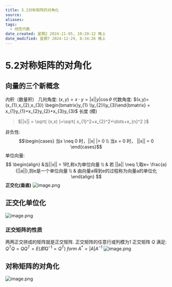 ```yaml
---
title: 5.2对称矩阵的对角化
source: 
aliases: 
tags:
  - 线性代数
date_created: 星期2 2024-11-05, 10:20:12 晚上
date_modified: 星期7 2024-12-29, 8:34:26 晚上
---
```


# 5.2对称矩阵的对角化
## 向量的三个新概念
内积（数量积）
几何角度:  $(x,y)=x \cdot y = |x||y| \cos \theta$ 
代数角度:  $(x,y)=(x_{1},x_{2},x_{3}) \begin{bmatrix}y_{1} \\y_{2}\\y_{3}\end{bmatrix} = x_{1}y_{1}+x_{2}y_{2}+x_{3}y_{3}$
长度 (模)
> $||x|| = \sqrt{ (x,x) }=\sqrt{ x_{1}^2+x_{2}^2+\dots+x_{n}^2 }$ 

非负性: $$\begin{cases}
当x \neq 0 时，||x| |> 0 \\
当x = 0 时， ||x|| = 0
\end{cases}$$
单位向量:
$$
\begin{align}
&当||x|| = 1时,称x为单位向量 \\
 & 若 ||a|| \neq 1,取e= \frac{a}{||a||},则e是一个单位向量  \\
 & 由向量a得到e的过程称为向量a的单位化
\end{align}
$$
 **正交化(垂直)**
 ![image.png](https://s2.loli.net/2024/11/05/knPh41Tsj9uZq7H.png)
## 正交化单位化
![image.png](https://s2.loli.net/2024/11/05/TkrCNwO62oEPuBh.png)

### 正交矩阵的性质
两两正交拼成的矩阵就是正交矩阵.
正交矩阵的任意行或列模为1
正交矩阵 $Q$ 满足: $Q^TQ=QQ^T=E(即Q^{-1}=Q^T)\ form \ A^* = |A|A^{-1}$ 
![image.png](https://s2.loli.net/2024/11/05/XlqQSfYO5JPvF6o.png)

## 对称矩阵的对角化
![image.png](https://s2.loli.net/2024/11/06/pxHqOiDzdIWkTNZ.png)
